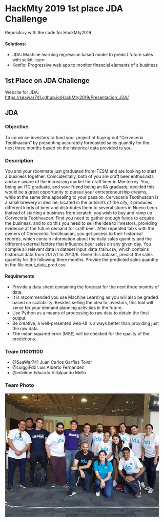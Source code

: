 # **HackMty 2019 1st place JDA Challenge**
Repository with the code for HackMty2019


#### Solutions: 
- JDA: Machine learning regression based model to predict future sales with scikit-learn
- Konfio: Progressive web app to monitor financial elements of a business

## **1st Place on JDA Challenge**  
Website for JDA: https://seawar741.github.io/HackMty2019/Presentacion_JDA/


## **JDA**
### Objective 
To convince investors to fund your project of buying out “Cerveceria Teotihuacan” by presenting accurately forecasted sales quantity for the next three months based on the historical data provided to you.

### Description
You and your roommate just graduated from ITESM and are looking to start a business together. Coincidentally, both of you are craft beer enthusiasts and are aware of the increasing market for craft beer in Monterrey. 
You, being an ITC graduate, and your friend being an IIA graduate, decided this would be a great opportunity to pursue your entrepreneurship dreams, while at the same time appealing to your passion.
Cerveceria Teotihuacan is a small brewery in decline; located in the outskirts of the city, it produces different kinds of beer and distributes them to several stores in Nuevo Leon. Instead of starting a business from scratch, you wish to buy and ramp up Cerveceria Teotihuacan.
First you need to gather enough funds to acquire the business, and to do this you need to sell the idea to investors, providing evidence of the future demand for craft beer.
After repeated talks with the owners of Cerveceria Teotihuacan, you get access to their historical records, which contain information about the daily sales quantity and the different external factors that influence beer sales on any given day. 
You compile all relevant data in dataset input_data_train.csv, which contains historical data from 2012/1 to 2013/6.
Given this dataset, predict the sales quantity for the following three months. Provide the predicted sales quantity in the file input_data_pred.csv.

#### Requirements
-	Provide a data sheet containing the forecast for the next three months of data. 
-	It is recommended you use Machine Learning as you will also be graded based on scalability. Besides selling the idea to investors, this tool will serve for your demand planning activities in the future. 
-	Use Python as a means of processing to raw data to obtain the final output.
-	Be creative, a well-presented web-UI is always better than providing just the raw data. 
-	The mean squared error (MSE) will be checked for the quality of the predictions.  

### **Team 01001100**
- @SeaWar741 Juan Carlos Garfias Tovar
- @LuiggiFdz Luis Alberto Fernández
- @edvilme Eduardo Villalpando Mello

### **Team Photo**

![alt text](./JDA_TeamPhoto.jpg)
